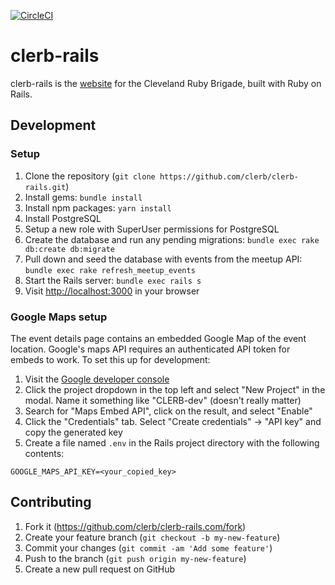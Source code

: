 [![CircleCI](https://circleci.com/gh/clerb/clerb-rails.svg?style=shield)](https://circleci.com/gh/clerb/clerb-rails)

# clerb-rails

clerb-rails is the [website](https://www.clevelandrb.com) for the Cleveland Ruby Brigade, built with Ruby on Rails.

## Development

### Setup

1. Clone the repository (`git clone https://github.com/clerb/clerb-rails.git`)
2. Install gems: `bundle install`
3. Install npm packages: `yarn install`
4. Install PostgreSQL
5. Setup a new role with SuperUser permissions for PostgreSQL
6. Create the database and run any pending migrations: `bundle exec rake db:create db:migrate`
7. Pull down and seed the database with events from the meetup API: `bundle exec rake refresh_meetup_events`
8. Start the Rails server: `bundle exec rails s`
9. Visit [http://localhost:3000](http://localhost:3000) in your browser

### Google Maps setup

The event details page contains an embedded Google Map of the event location. Google's maps API requires an authenticated API token for embeds to work. To set this up for development:

1. Visit the [Google developer console](https://console.developers.google.com)
2. Click the project dropdown in the top left and select "New Project" in the modal. Name it something like "CLERB-dev" (doesn't really matter)
3. Search for "Maps Embed API", click on the result, and select "Enable"
4. Click the "Credentials" tab. Select "Create credentials" -> "API key" and copy the generated key
5. Create a file named `.env` in the Rails project directory with the following contents:

```
GOOGLE_MAPS_API_KEY=<your_copied_key>
```

## Contributing

1. Fork it (https://github.com/clerb/clerb-rails.com/fork)
2. Create your feature branch (`git checkout -b my-new-feature`)
3. Commit your changes (`git commit -am 'Add some feature'`)
4. Push to the branch (`git push origin my-new-feature`)
5. Create a new pull request on GitHub
